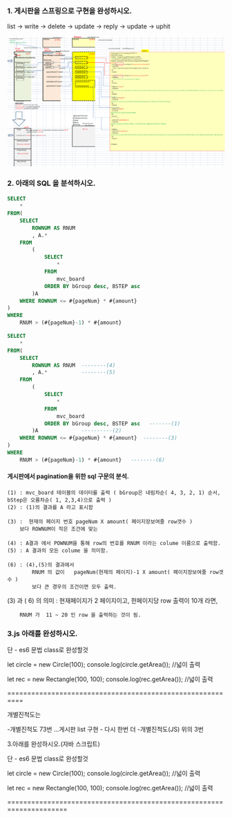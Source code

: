 ### 1. 게시판을 스프링으로 구현을 완성하시오.

list -> write -> delete -> update -> reply -> update -> uphit

![그림](1.PNG)

### 2. 아래의 SQL 을 분석하시오.
```sql
SELECT 
	*
FROM(
	SELECT 
		ROWNUM AS RNUM
		, A.* 
	FROM
		(
			SELECT
				*
			FROM
				mvc_board 
			ORDER BY bGroup desc, BSTEP asc   
		)A 
	WHERE ROWNUM <= #{pageNum} * #{amount}
) 
WHERE 
	RNUM > (#{pageNum}-1) * #{amount}
```
```sql
SELECT 
	*
FROM(
	SELECT 
		ROWNUM AS RNUM	--------(4)
		, A.* 			--------(5)
	FROM
		(
			SELECT
				*
			FROM
				mvc_board 
			ORDER BY bGroup desc, BSTEP asc   -------(1)
		)A 				----------(2)
	WHERE ROWNUM <= #{pageNum} * #{amount}	--------(3)
) 
WHERE 
	RNUM > (#{pageNum}-1) * #{amount}	--------(6)
```
#### 게시판에서 pagination을 위한 sql 구문의 분석.
```
(1) : mvc_board 테이블의 데이터를 출력 ( bGroup은 내림차순( 4, 3, 2, 1) 순서, bStep은 오름차순( 1, 2,3,4)으로 출력 )
(2) : (1)의 결과를 A 라고 표시함

(3) :  현재의 페이지 번호 pageNum X amount( 페이지장보여줄 row갯수 )
	보다 ROWNUM이 작은 조건에 맞는

(4) : A결과 에서 POWNUM을 통해 row의 번호를 RNUM 이라는 colume 이름으로 출력함.
(5) : A 결과의 모든 colume 을 의미함.

(6) : (4),(5)의 결과에서 
		RNUM 의 값이   pageNum(현재의 페이지)-1 X amount( 페이지장보여줄 row갯수 )
		보다 큰 경우의 조건이면 모두 출력.
```
 (3) 과 ( 6) 의 의미 : 
		현재페이지가 2 페이지이고,
		한페이지당 row 출력이 10개 라면,
		
		RNUM 가  11 ~ 20 인 row 을 출력하는 것이 됨.



### 3.js 아래를 완성하시오.

단 - es6 문법 class로 완성할것

let circle = new Circle(100);
console.log(circle.getArea()); //넓이 출력 



let rec = new Rectangle(100, 100);
console.log(rec.getArea()); //넓이 출력 



==========================================================

 개별진척도는

-개별진척도 73번  ...게시판 list 구현 - 다시 한번 더 
-개별진척도(JS) 위의 3번

3.아래를 완성하시오.(자바 스크립트)

단 - es6 문법 class로 완성할것

let circle = new Circle(100);
console.log(circle.getArea()); //넓이 출력 



let rec = new Rectangle(100, 100);
console.log(rec.getArea()); //넓이 출력 





=====================================================================



